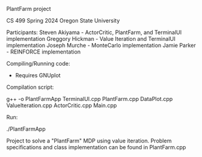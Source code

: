 PlantFarm project

CS 499
Spring 2024
Oregon State University

Participants:
Steven Akiyama - ActorCritic, PlantFarm, and TerminalUI implementation
Greggory Hickman - Value Iteration and TerminalUI implementation
Joseph Murche - MonteCarlo implementation
Jamie Parker - REINFORCE implementation

Compiling/Running code:

- Requires GNUplot

Compilation script:

g++ -o PlantFarmApp TerminalUI.cpp PlantFarm.cpp DataPlot.cpp ValueIteration.cpp ActorCritic.cpp Main.cpp

Run:

./PlantFarmApp

Project to solve a "PlantFarm" MDP using value iteration.
Problem specifications and class implementation can be found in PlantFarm.cpp
